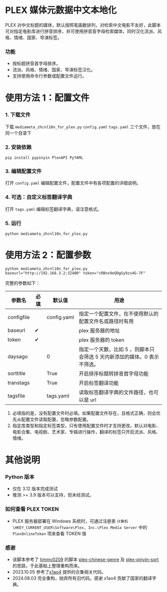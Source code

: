 # PLEX 媒体元数据中文本地化

PLEX 对中文标题的媒体，默认按照笔画数排列，对检索中文电影不友好，此脚本可对指定电影库进行拼音排序，并可使用拼音首字母检索媒体，同时汉化流派、风格、情绪、国家、导演标签。

### 功能
- 按标题拼音首字母排序。
- 流派、风格、情绪、国家、导演标签汉化。
- 支持使用命令行参数或配置文件运行。


# 使用方法 1：配置文件

### 1. 下载文件

下载 `mediameta_zhcnl10n_for_plex.py` `config.yaml` `tags.yaml` 三个文件，放在同一个目录下

### 2. 安装依赖

    pip install pypinyin PlexAPI PyYAML

### 3. 编辑配置文件

打开 `config.yaml` 编辑配置文件，配置文件中有各项配置的详细说明。

### 4. 可选：自定义标签翻译字典

打开 `tags.yaml` 编辑标签翻译字典，请注意格式。

### 5. 运行

    python mediameta_zhcnl10n_for_plex.py

# 使用方法 2：配置参数


    python mediameta_zhcnl10n_for_plex.py baseurl="http://192.168.3.2:32400" token="cRBnx9eQDgGy9zs4G-7F"

完整的参数如下：

| 参数名        | 必填 | 默认值         | 用途                                       | 
|------------|----|-------------|------------------------------------------|
| configfile |    | config.yaml | 指定一个配置文件，在不使用默认的配置文件名或路径时有用              |
| baseurl    | ✔  |             | plex 服务器的地址                              |
| token      | ✔  |             | plex 服务器的 token                          |
| daysago    |    | 0           | 指定一个天数，比如 5 ，则脚本只会筛选 5 天内新添加的媒体。0 表示不筛选。 |
| sorttitle  |    | True        | 开启排序标题转拼音首字母功能                           |
| transtags  |    | True        | 开启标签翻译功能                                 |
| tagsfile   |    | tags.yaml   | 读取标签翻译字典的文件路径，也可以是 url                   |


1. 必填指的是，没有配置文件时必填。如果配置文件存在，且格式正确，则会优先从配置文件读取配置，忽略参数配置。
2. 指定库类型和指定标签类型，只有使用配置文件时才支持更改。默认对电影、电影合集、电视剧、艺术家、专辑进行操作，翻译的标签只开启流派、风格、情绪。
  

# 其他说明

### Python 版本
- 仅在 3.12 版本完成测试
- 推测 >= 3.9 版本可以支持，但未经测试。
      
### 如何查看 PLEX TOKEN

- PLEX 服务器部署在 Windows 系统时，可通过注册表 `计算机\HKEY_CURRENT_USER\Software\Plex, Inc.\Plex Media Server` 中的 `PlexOnlineToken` 项来查看 TOKEN 值

### 感谢

- 该脚本参考了 [timmy0209](https://github.com/timmy0209) 的脚本 [plex-chinese-genre](https://github.com/timmy0209/plex-chinese-genre) 及 [plex-pinyin-sort](https://github.com/timmy0209/plex-pinyin-sort) 的思路，于此基础上整理重构而来。
- 2023.10.05 参考了[x1ao4](https://github.com/x1ao4) 提供的合集相关代码。
- 2024.08.03 完全重构，抛弃所有旧代码。感谢 x1ao4 贡献了国家的翻译字典。
